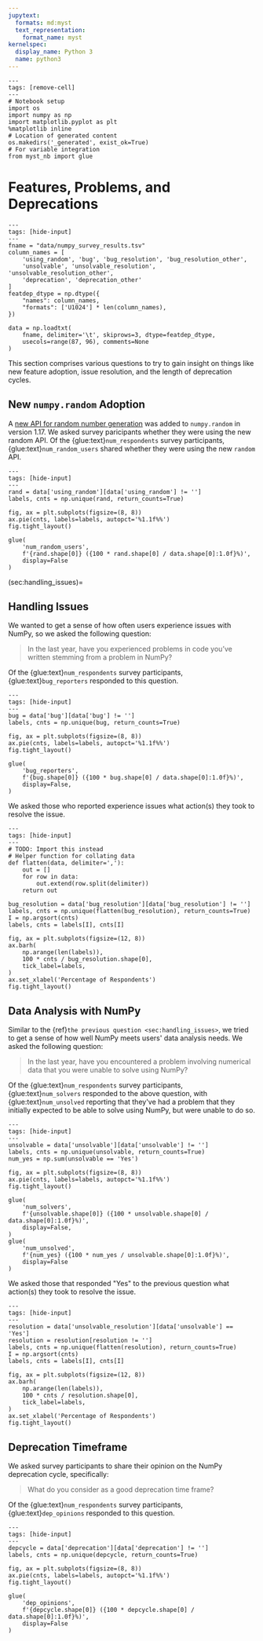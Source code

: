 ```yaml
---
jupytext:
  formats: md:myst
  text_representation:
    format_name: myst
kernelspec:
  display_name: Python 3
  name: python3
---
```


```{code-cell} ipython3
---
tags: [remove-cell]
---
# Notebook setup
import os
import numpy as np
import matplotlib.pyplot as plt
%matplotlib inline
# Location of generated content
os.makedirs('_generated', exist_ok=True)
# For variable integration
from myst_nb import glue
```

# Features, Problems, and Deprecations

```{code-cell} ipython3
---
tags: [hide-input]
---
fname = "data/numpy_survey_results.tsv"
column_names = [
    'using_random', 'bug', 'bug_resolution', 'bug_resolution_other',
    'unsolvable', 'unsolvable_resolution', 'unsolvable_resolution_other',
    'deprecation', 'deprecation_other'
]
featdep_dtype = np.dtype({
    "names": column_names,
    "formats": ['U1024'] * len(column_names),
})

data = np.loadtxt(
    fname, delimiter='\t', skiprows=3, dtype=featdep_dtype,
    usecols=range(87, 96), comments=None
)
```

This section comprises various questions to try to gain insight on things
like new feature adoption, issue resolution, and the length of deprecation
cycles.

## New `numpy.random` Adoption

A [new API for random number generation][nprandom] was added to `numpy.random`
in version 1.17.
We asked survey paricipants whether they were using the new random API.
Of the {glue:text}`num_respondents` survey participants,
{glue:text}`num_random_users` shared whether they were using the new `random`
API.

[nprandom]: https://numpy.org/doc/stable/reference/random/index.html

```{code-cell} ipython3
---
tags: [hide-input]
---
rand = data['using_random'][data['using_random'] != '']
labels, cnts = np.unique(rand, return_counts=True)

fig, ax = plt.subplots(figsize=(8, 8))
ax.pie(cnts, labels=labels, autopct='%1.1f%%')
fig.tight_layout()

glue(
    'num_random_users',
    f'{rand.shape[0]} ({100 * rand.shape[0] / data.shape[0]:1.0f}%)',
    display=False
)
```

(sec:handling_issues)=

## Handling Issues

We wanted to get a sense of how often users experience issues with NumPy, so
we asked the following question:

  > In the last year, have you experienced problems in code you’ve written
  > stemming from a problem in NumPy?

Of the {glue:text}`num_respondents` survey participants,
{glue:text}`bug_reporters` responded to this question.

```{code-cell} ipython3
---
tags: [hide-input]
---
bug = data['bug'][data['bug'] != '']
labels, cnts = np.unique(bug, return_counts=True)

fig, ax = plt.subplots(figsize=(8, 8))
ax.pie(cnts, labels=labels, autopct='%1.1f%%')
fig.tight_layout()

glue(
    'bug_reporters',
    f'{bug.shape[0]} ({100 * bug.shape[0] / data.shape[0]:1.0f}%)',
    display=False,
)
```

We asked those who reported experience issues what action(s) they took to
resolve the issue.

```{code-cell} ipython3
---
tags: [hide-input]
---
# TODO: Import this instead
# Helper function for collating data
def flatten(data, delimiter=','):
    out = []
    for row in data:
        out.extend(row.split(delimiter))
    return out

bug_resolution = data['bug_resolution'][data['bug_resolution'] != '']
labels, cnts = np.unique(flatten(bug_resolution), return_counts=True)
I = np.argsort(cnts)
labels, cnts = labels[I], cnts[I]

fig, ax = plt.subplots(figsize=(12, 8))
ax.barh(
    np.arange(len(labels)),
    100 * cnts / bug_resolution.shape[0], 
    tick_label=labels,
)
ax.set_xlabel('Percentage of Respondents')
fig.tight_layout()
```

## Data Analysis with NumPy

Similar to the {ref}`the previous question <sec:handling_issues>`, we tried to
get a sense of how well NumPy meets users' data analysis needs.
We asked the following question:

  > In the last year, have you encountered a problem involving numerical data
  > that you were unable to solve using NumPy?

Of the {glue:text}`num_respondents` survey participants, 
{glue:text}`num_solvers` responded to the above question, with 
{glue:text}`num_unsolved` reporting that they've had a problem that they 
initially expected to be able to solve using NumPy, but were unable to do so.

```{code-cell} ipython3
---
tags: [hide-input]
---
unsolvable = data['unsolvable'][data['unsolvable'] != '']
labels, cnts = np.unique(unsolvable, return_counts=True)
num_yes = np.sum(unsolvable == 'Yes')

fig, ax = plt.subplots(figsize=(8, 8))
ax.pie(cnts, labels=labels, autopct='%1.1f%%')
fig.tight_layout()

glue(
    'num_solvers',
    f'{unsolvable.shape[0]} ({100 * unsolvable.shape[0] / data.shape[0]:1.0f}%)',
    display=False,
)
glue(
    'num_unsolved',
    f'{num_yes} ({100 * num_yes / unsolvable.shape[0]:1.0f}%)',
    display=False
)
```

We asked those that responded "Yes" to the previous question what action(s)
they took to resolve the issue.

```{code-cell} ipython3
---
tags: [hide-input]
---
resolution = data['unsolvable_resolution'][data['unsolvable'] == 'Yes']
resolution = resolution[resolution != '']
labels, cnts = np.unique(flatten(resolution), return_counts=True)
I = np.argsort(cnts)
labels, cnts = labels[I], cnts[I]

fig, ax = plt.subplots(figsize=(12, 8))
ax.barh(
    np.arange(len(labels)),
    100 * cnts / resolution.shape[0], 
    tick_label=labels,
)
ax.set_xlabel('Percentage of Respondents')
fig.tight_layout()
```

## Deprecation Timeframe

We asked survey participants to share their opinion on the NumPy
deprecation cycle, specifically:

  > What do you consider as a good deprecation time frame?

Of the {glue:text}`num_respondents` survey participants,
{glue:text}`dep_opinions` responded to this question.

```{code-cell} ipython3
---
tags: [hide-input]
---
depcycle = data['deprecation'][data['deprecation'] != '']
labels, cnts = np.unique(depcycle, return_counts=True)

fig, ax = plt.subplots(figsize=(8, 8))
ax.pie(cnts, labels=labels, autopct='%1.1f%%')
fig.tight_layout()

glue(
    'dep_opinions',
    f'{depcycle.shape[0]} ({100 * depcycle.shape[0] / data.shape[0]:1.0f}%)',
    display=False
)
```
